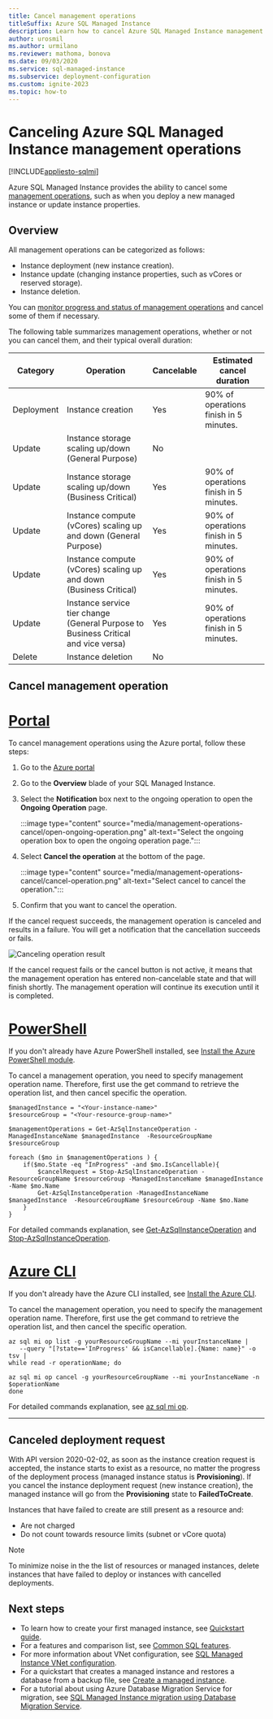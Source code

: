 ```yaml
---
title: Cancel management operations
titleSuffix: Azure SQL Managed Instance
description: Learn how to cancel Azure SQL Managed Instance management operations.
author: urosmil
ms.author: urmilano
ms.reviewer: mathoma, bonova
ms.date: 09/03/2020
ms.service: sql-managed-instance
ms.subservice: deployment-configuration
ms.custom: ignite-2023
ms.topic: how-to
---
```


# Canceling Azure SQL Managed Instance management operations
[!INCLUDE[appliesto-sqlmi](../includes/appliesto-sqlmi.md)]

Azure SQL Managed Instance provides the ability to cancel some [management operations](management-operations-overview.md), such as when you deploy a new managed instance or update instance properties. 

## Overview

 All management operations can be categorized as follows:

- Instance deployment (new instance creation).
- Instance update (changing instance properties, such as vCores or reserved storage).
- Instance deletion.

You can [monitor progress and status of management operations](management-operations-monitor.md) and cancel some of them if necessary. 

The following table summarizes management operations, whether or not you can cancel them, and their typical overall duration:

Category  |Operation  |Cancelable  |Estimated cancel duration  |
|---------|---------|---------|---------|
|Deployment |Instance creation |Yes |90% of operations finish in 5 minutes. |
|Update |Instance storage scaling up/down (General Purpose) |No |  |
|Update |Instance storage scaling up/down (Business Critical) |Yes |90% of operations finish in 5 minutes. |
|Update |Instance compute (vCores) scaling up and down (General Purpose) |Yes |90% of operations finish in 5 minutes. |
|Update |Instance compute (vCores) scaling up and down (Business Critical) |Yes |90% of operations finish in 5 minutes. |
|Update |Instance service tier change (General Purpose to Business Critical and vice versa) |Yes |90% of operations finish in 5 minutes. |
|Delete |Instance deletion |No |  |

## Cancel management operation

# [Portal](#tab/azure-portal)

To cancel management operations using the Azure portal, follow these steps:

1. Go  to the [Azure portal](https://portal.azure.com)
1. Go to the **Overview** blade of your SQL Managed Instance. 
1. Select the **Notification** box next to the ongoing operation to open the **Ongoing Operation** page. 

   :::image type="content" source="media/management-operations-cancel/open-ongoing-operation.png" alt-text="Select the ongoing operation box to open the ongoing operation page.":::

1. Select **Cancel the operation** at the bottom of the page. 

   :::image type="content" source="media/management-operations-cancel/cancel-operation.png" alt-text="Select cancel to cancel the operation.":::

1. Confirm that you want to cancel the operation. 


If the cancel request succeeds, the management operation is canceled and results in a failure. You will get a notification that the cancellation succeeds or fails.

![Canceling operation result](./media/management-operations-cancel/canceling-operation-result.png)


If the cancel request fails or the cancel button is not active, it means that the management operation has entered non-cancelable state and that will finish shortly.  The management operation will continue its execution until it is completed.

# [PowerShell](#tab/azure-powershell)

If you don't already have Azure PowerShell installed, see [Install the Azure PowerShell module](/powershell/azure/install-az-ps).

To cancel a management operation, you need to specify management operation name. Therefore, first use the get command to retrieve the operation list, and then cancel specific the operation.

```powershell-interactive
$managedInstance = "<Your-instance-name>"
$resourceGroup = "<Your-resource-group-name>"

$managementOperations = Get-AzSqlInstanceOperation -ManagedInstanceName $managedInstance  -ResourceGroupName $resourceGroup

foreach ($mo in $managementOperations ) {
	if($mo.State -eq "InProgress" -and $mo.IsCancellable){
		$cancelRequest = Stop-AzSqlInstanceOperation -ResourceGroupName $resourceGroup -ManagedInstanceName $managedInstance -Name $mo.Name
		Get-AzSqlInstanceOperation -ManagedInstanceName $managedInstance  -ResourceGroupName $resourceGroup -Name $mo.Name
	}
}
```

For detailed commands explanation, see [Get-AzSqlInstanceOperation](/powershell/module/az.sql/get-azsqlinstanceoperation) and [Stop-AzSqlInstanceOperation](/powershell/module/az.sql/stop-azsqlinstanceoperation).

# [Azure CLI](#tab/azure-cli)

If you don't already have the Azure CLI installed, see [Install the Azure CLI](/cli/azure/install-azure-cli).

To cancel the management operation, you need to specify the management operation name. Therefore, first use the get command to retrieve the operation list, and then cancel the specific operation.

```azurecli-interactive
az sql mi op list -g yourResourceGroupName --mi yourInstanceName |
   --query "[?state=='InProgress' && isCancellable].{Name: name}" -o tsv |
while read -r operationName; do

az sql mi op cancel -g yourResourceGroupName --mi yourInstanceName -n $operationName
done
```

For detailed commands explanation, see [az sql mi op](/cli/azure/sql/mi/op).

---

## Canceled deployment request

With API version 2020-02-02, as soon as the instance creation request is accepted, the instance starts to exist as a resource, no matter the progress of the deployment process (managed instance status is **Provisioning**). If you cancel the instance deployment request (new instance creation), the managed instance will go from the **Provisioning** state to **FailedToCreate**.

Instances that have failed to create are still present as a resource and: 

- Are not charged
- Do not count towards resource limits (subnet or vCore quota)


> [!NOTE]
> To minimize noise in the the list of resources or managed instances, delete instances that have failed to deploy or instances with cancelled deployments. 


## Next steps

- To learn how to create your first managed instance, see [Quickstart guide](instance-create-quickstart.md).
- For a features and comparison list, see [Common SQL features](../database/features-comparison.md).
- For more information about VNet configuration, see [SQL Managed Instance VNet configuration](connectivity-architecture-overview.md).
- For a quickstart that creates a managed instance and restores a database from a backup file, see [Create a managed instance](instance-create-quickstart.md).
- For a tutorial about using Azure Database Migration Service for migration, see [SQL Managed Instance migration using Database Migration Service](/azure/dms/tutorial-sql-server-to-managed-instance).
